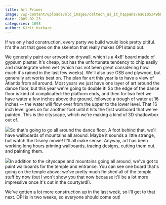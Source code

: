 ```yaml
---
title: Art Primer
image: /wp-content/uploads/old_images/caltech_as_it_happens/6a0105349b8251970b01127905ae4028a4.jpg
date: 2009-02-23
categories: 1098
author: Kirit Karkare
---
```


If we only had construction, every party we build would look pretty pitiful. It's the art that goes on the skeleton that really makes OPI stand out.

We generally paint our artwork on drywall, which is a 4x8' board made of gypsum plaster. It's cheap, but has the unfortunate tendency to chip easily and disintegrate when wet (which has not been great considering how much it's rained in the last few weeks). We'll also use OSB and plywood, but generally art works best on. 
The plan for art this year is to have a view of Atlantis from all around. Most years we just have one layer of art around the dance floor, but this year we're going to double it! So the edge of the dance floor is kind of complicated: the platform ends, and then for two feet we have water a few inches above the ground, followed a trough of water at 16 inches -- the water will flow over from the upper to the lower level. That 16 inch level goes on for another foot until it hits the first wallboard that we've painted. This is the cityscape, which we're making a kind of 3D shadowbox out of. 


![](/old_images/caltech_as_it_happens/6a0105349b8251970b011168913b5c970c.jpg)So that's going to go all around the dance floor. A foot behind that, we'll have wallboards of mountains all around. Maybe it sounds a little strange, but watch the Disney movie! It'll all make sense. Anyway, art has been working long hours priming wallboards, tracing designs, cutting them out, and painting them.


![](/old_images/caltech_as_it_happens/6a0105349b8251970b01127905b03a28a4.jpg)In addition to the cityscape and mountains going all around, we've got to paint wallboards for the temple and entrance. You can see one board that's going on the temple above; we've pretty much finished all of the temple stuff by now (but I won't show you that now because it'll be a lot more impressive once it's out in the courtyard!).

We've gotten a lot more construction up in the last week, so I'll get to that next. OPI is in two weeks, so everyone should come out!
 
